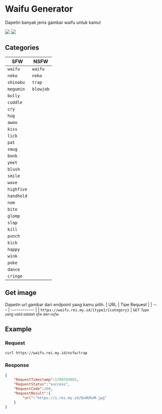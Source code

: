 # Waifu Generator

Dapetin banyak jenis gambar waifu untuk kamu!

<img src="https://img.shields.io/badge/SCHEME-HTTPS-a3be8c?style=flat-square"/> <img src="https://img.shields.io/badge/AUTENTIKASI-NONE-ebcb8b?style=flat-square"/>

## Categories

| SFW | NSFW |
| --- | --- |
| `waifu` | `waifu` |
| `neko` | `neko` |
| `shinobu` | `trap` |
| `megumin` | `blowjob` |
| `bully` |
| `cuddle` |
| `cry` |
| `hug` |
| `awoo` |
| `kiss` |
| `lick` |
| `pat` |
| `smug` |
| `bonk` |
| `yeet` |
| `blush` |
| `smile` |
| `wave` |
| `highfive` |
| `handhold` |
| `nom` |
| `bite` |
| `glomp` |
| `slap` |
| `kill` |
| `punch` |
| `kick` |
| `happy` |
| `wink` |
| `poke` |
| `dance` |
| `cringe` |

## Get image
Dapetin url gambar dari endpoint yang kamu pilih.
| URL | Tipe Request |
| --- | ------------ |
| `https://waifu.rei.my.id/{type}/{category}` | `GET`
<small> _Type yang valid adalah sfw dan nsfw._ </small>

## Example
### Request
```shell
curl https://waifu.rei.my.id/nsfw/trap
```
### Response
```json
{
    "RequestTimestamp":1709703055,
    "RequestStatus":"success",
    "RequestCode":200,
    "RequestResult":{
        "url":"https://i.rei.my.id/QvOUXvM.jpg"
    }
}
```
